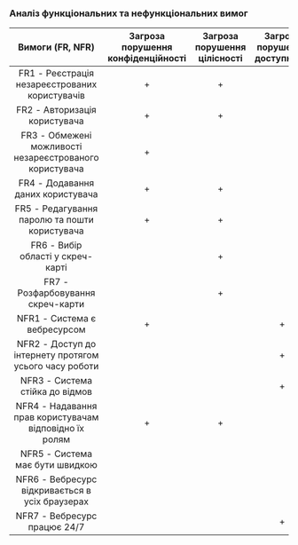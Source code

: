 ### Аналіз функціональних та нефункціональних вимог 

| Вимоги (FR, NFR) | Загроза порушення конфіденційності | Загроза порушення цілісності | Загроза порушення доступності |
| :----:| :----: | :----: | :----: |
|FR1 - Реєстрація незареєстрованих користувачів| + | + ||
|FR2 - Авторизація користувача| + | + ||
|FR3 - Обмежені можливості незареєстрованого користувача| + |||
|FR4 - Додавання даних користувача| + | + ||
|FR5 - Редагування паролю та пошти користувача| + | + ||
|FR6 - Вибір області у скреч-карті|| + ||
|FR7 - Розфарбовування скреч-карти|| + ||
|NFR1 - Система є вебресурсом| + || + |
|NFR2 - Доступ до інтернету протягом усього часу роботи||| + |
|NFR3 - Система стійка до відмов||| + |
|NFR4 - Надавання прав користувачам відповідно їх ролям| + | + ||
|NFR5 - Система має бути швидкою||||
|NFR6 - Вебресурс відкривається в усіх браузерах||||
|NFR7 - Вебресурс працює 24/7||| + |

